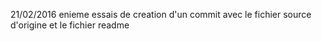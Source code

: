 21/02/2016
        enieme essais de creation d'un commit
	avec le fichier source d'origine et le fichier readme
